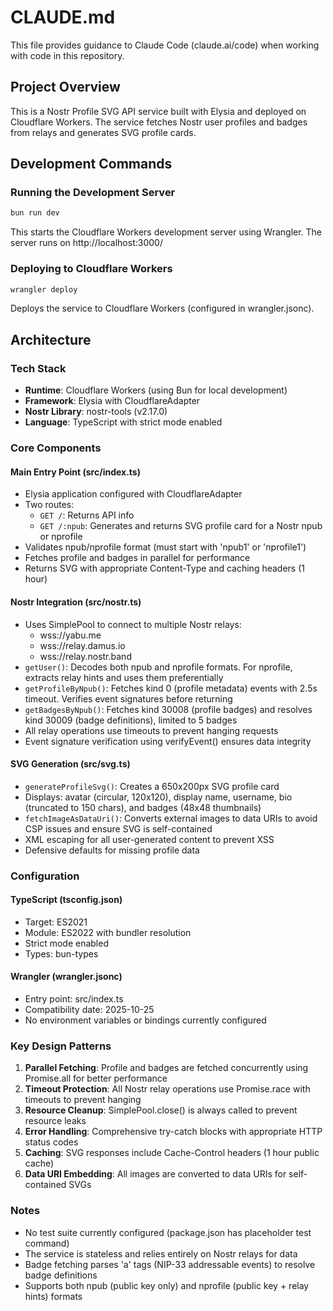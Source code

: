 # CLAUDE.md

This file provides guidance to Claude Code (claude.ai/code) when working with code in this repository.

## Project Overview

This is a Nostr Profile SVG API service built with Elysia and deployed on Cloudflare Workers. The service fetches Nostr user profiles and badges from relays and generates SVG profile cards.

## Development Commands

### Running the Development Server
```bash
bun run dev
```
This starts the Cloudflare Workers development server using Wrangler. The server runs on http://localhost:3000/

### Deploying to Cloudflare Workers
```bash
wrangler deploy
```
Deploys the service to Cloudflare Workers (configured in wrangler.jsonc).

## Architecture

### Tech Stack
- **Runtime**: Cloudflare Workers (using Bun for local development)
- **Framework**: Elysia with CloudflareAdapter
- **Nostr Library**: nostr-tools (v2.17.0)
- **Language**: TypeScript with strict mode enabled

### Core Components

#### Main Entry Point (src/index.ts)
- Elysia application configured with CloudflareAdapter
- Two routes:
  - `GET /`: Returns API info
  - `GET /:npub`: Generates and returns SVG profile card for a Nostr npub or nprofile
- Validates npub/nprofile format (must start with 'npub1' or 'nprofile1')
- Fetches profile and badges in parallel for performance
- Returns SVG with appropriate Content-Type and caching headers (1 hour)

#### Nostr Integration (src/nostr.ts)
- Uses SimplePool to connect to multiple Nostr relays:
  - wss://yabu.me
  - wss://relay.damus.io
  - wss://relay.nostr.band
- `getUser()`: Decodes both npub and nprofile formats. For nprofile, extracts relay hints and uses them preferentially
- `getProfileByNpub()`: Fetches kind 0 (profile metadata) events with 2.5s timeout. Verifies event signatures before returning
- `getBadgesByNpub()`: Fetches kind 30008 (profile badges) and resolves kind 30009 (badge definitions), limited to 5 badges
- All relay operations use timeouts to prevent hanging requests
- Event signature verification using verifyEvent() ensures data integrity

#### SVG Generation (src/svg.ts)
- `generateProfileSvg()`: Creates a 650x200px SVG profile card
- Displays: avatar (circular, 120x120), display name, username, bio (truncated to 150 chars), and badges (48x48 thumbnails)
- `fetchImageAsDataUri()`: Converts external images to data URIs to avoid CSP issues and ensure SVG is self-contained
- XML escaping for all user-generated content to prevent XSS
- Defensive defaults for missing profile data

### Configuration

#### TypeScript (tsconfig.json)
- Target: ES2021
- Module: ES2022 with bundler resolution
- Strict mode enabled
- Types: bun-types

#### Wrangler (wrangler.jsonc)
- Entry point: src/index.ts
- Compatibility date: 2025-10-25
- No environment variables or bindings currently configured

### Key Design Patterns

1. **Parallel Fetching**: Profile and badges are fetched concurrently using Promise.all for better performance
2. **Timeout Protection**: All Nostr relay operations use Promise.race with timeouts to prevent hanging
3. **Resource Cleanup**: SimplePool.close() is always called to prevent resource leaks
4. **Error Handling**: Comprehensive try-catch blocks with appropriate HTTP status codes
5. **Caching**: SVG responses include Cache-Control headers (1 hour public cache)
6. **Data URI Embedding**: All images are converted to data URIs for self-contained SVGs

### Notes

- No test suite currently configured (package.json has placeholder test command)
- The service is stateless and relies entirely on Nostr relays for data
- Badge fetching parses 'a' tags (NIP-33 addressable events) to resolve badge definitions
- Supports both npub (public key only) and nprofile (public key + relay hints) formats
